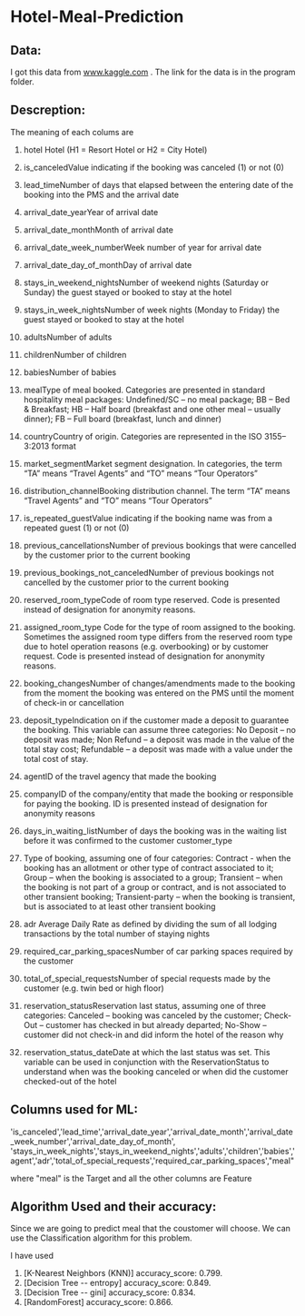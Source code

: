 # Hotel-Meal-Prediction

## Data:
I got this data from www.kaggle.com . The link for the data is in the program folder.

## Descreption:
The meaning of each colums are

1. hotel Hotel (H1 = Resort Hotel or H2 = City Hotel)

2. is_canceledValue indicating if the booking was canceled (1) or not (0)

3. lead_timeNumber of days that elapsed between the entering date of the booking into the PMS and the arrival date

4. arrival_date_yearYear of arrival date

5. arrival_date_monthMonth of arrival date

6. arrival_date_week_numberWeek number of year for arrival date

7. arrival_date_day_of_monthDay of arrival date

8. stays_in_weekend_nightsNumber of weekend nights (Saturday or Sunday) the guest stayed or booked to stay at the hotel

9. stays_in_week_nightsNumber of week nights (Monday to Friday) the guest stayed or booked to stay at the hotel

10. adultsNumber of adults

11. childrenNumber of children

12. babiesNumber of babies

13. mealType of meal booked. Categories are presented in standard hospitality meal packages: Undefined/SC – no meal package; BB – Bed & Breakfast; HB – Half board (breakfast and one other meal – usually dinner); FB – Full board (breakfast, lunch and dinner)

14. countryCountry of origin. Categories are represented in the ISO 3155–3:2013 format

15. market_segmentMarket segment designation. In categories, the term “TA” means “Travel Agents” and “TO” means “Tour Operators”

16. distribution_channelBooking distribution channel. The term “TA” means “Travel Agents” and “TO” means “Tour Operators”

17. is_repeated_guestValue indicating if the booking name was from a repeated guest (1) or not (0)

18. previous_cancellationsNumber of previous bookings that were cancelled by the customer prior to the current booking

19. previous_bookings_not_canceledNumber of previous bookings not cancelled by the customer prior to the current booking

20. reserved_room_typeCode of room type reserved. Code is presented instead of designation for anonymity reasons.

21. assigned_room_type
Code for the type of room assigned to the booking. Sometimes the assigned room type differs from the reserved room type due to hotel operation reasons (e.g. overbooking) or by customer request. Code is presented instead of designation for anonymity reasons.

22. booking_changesNumber of changes/amendments made to the booking from the moment the booking was entered on the PMS until the moment of check-in or cancellation

23. deposit_typeIndication on if the customer made a deposit to guarantee the booking. This variable can assume three categories: No Deposit – no deposit was made; Non Refund – a deposit was made in the value of the total stay cost; Refundable – a deposit was made with a value under the total cost of stay.

24. agentID of the travel agency that made the booking

25. companyID of the company/entity that made the booking or responsible for paying the booking. ID is presented instead of designation for anonymity reasons

26. days_in_waiting_listNumber of days the booking was in the waiting list before it was confirmed to the customer
customer_type

27. Type of booking, assuming one of four categories:
Contract - when the booking has an allotment or other type of contract associated to it; Group – when the booking is associated to a group; Transient – when the booking is not part of a group or contract, and is not associated to other transient booking; Transient-party – when the booking is transient, but is associated to at least other transient booking

28. adr Average Daily Rate as defined by dividing the sum of all lodging transactions by the total number of staying nights

29. required_car_parking_spacesNumber of car parking spaces required by the customer

30. total_of_special_requestsNumber of special requests made by the customer (e.g. twin bed or high floor)

31. reservation_statusReservation last status, assuming one of three categories: Canceled – booking was canceled by the customer; Check-Out – customer has checked in but already departed; No-Show – customer did not check-in and did inform the hotel of the reason why

32. reservation_status_dateDate at which the last status was set. This variable can be used in conjunction with the ReservationStatus to understand when was the booking canceled or when did the customer checked-out of the hotel

## Columns used for ML:
'is_canceled','lead_time','arrival_date_year','arrival_date_month','arrival_date_week_number','arrival_date_day_of_month',
'stays_in_week_nights','stays_in_weekend_nights','adults','children','babies','agent','adr','total_of_special_requests','required_car_parking_spaces',"meal"

where "meal" is the Target and all the other columns are Feature 

## Algorithm Used and their accuracy:

Since we are going to predict meal that the coustomer will choose. We can use the Classification algorithm for this problem.

I have used 

1. [K-Nearest Neighbors (KNN)] accuracy_score: 0.799.
2. [Decision Tree -- entropy] accuracy_score: 0.849.
3. [Decision Tree -- gini] accuracy_score: 0.834.
4. [RandomForest] accuracy_score: 0.866.
